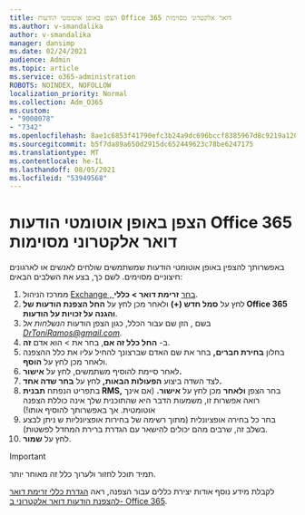 ```yaml
---
title: הצפן באופן אוטומטי הודעות Office 365 דואר אלקטרוני מסוימות
ms.author: v-smandalika
author: v-smandalika
manager: dansimp
ms.date: 02/24/2021
audience: Admin
ms.topic: article
ms.service: o365-administration
ROBOTS: NOINDEX, NOFOLLOW
localization_priority: Normal
ms.collection: Adm_O365
ms.custom:
- "9000078"
- "7342"
ms.openlocfilehash: 8ae1c6853f41790efc3b24a9dc696bccf8385967d8c9219a1200e287e6ce32a1
ms.sourcegitcommit: b5f7da89a650d2915dc652449623c78be6247175
ms.translationtype: MT
ms.contentlocale: he-IL
ms.lasthandoff: 08/05/2021
ms.locfileid: "53949568"
---
```

# <a name="automatically-encrypt-certain-office-365-email-messages"></a>הצפן באופן אוטומטי הודעות Office 365 דואר אלקטרוני מסוימות

באפשרותך להצפין באופן אוטומטי הודעות שמשתמשים שולחים לאנשים או לארגונים חיצוניים מסוימים. לשם כך, בצע את השלבים הבאים:

1. ממרכז הניהול [Exchange , בחר](https://outlook.office365.com/ecp/) **זרימת דואר > כללי**. 
2. לחץ על **סמל חדש (+)** ולאחר מכן לחץ על **החל הצפנת הודעות של Office 365 והגנה על זכויות על הודעות**.
3. בשם , הזן שם עבור הכלל, כגון הצפן הודעות *הנשלחות אל DrToniRamos@gmail.com.*
4. ב- **החל כלל זה אם**, בחר את > הוא אדם **זה**. 
5. בחלון **בחירת חברים,** בחר את שם האדם שברצונך להחיל עליו את כלל ההצפנה ולאחר מכן לחץ על **הוסף**. 
6. לאחר סיימת להוסיף משתמשים, לחץ על **אישור.**
7. לצד השדה ביצוע **הפעולות הבאות,** לחץ על **בחר שדה אחד.** 
8. בתפריט הנפתח **תבנית RMS,** בחר הצפן **ולאחר** מכן לחץ על **אישור.** (אם אינך רואה אפשרות זו, משמעות הדבר היא שהתוכנית שלך אינה כוללת הצפנה אוטומטית. אך באפשרותך להוסיף אותו!)
9. בחר כל בחירה אופציונלית (מתוך רשימה של בחירות אופציונליות ש ניתן לבצע בשלב זה, שרבים מהם יכולים להישאר עם הגדרת ברירת המחדל לפשטות).
10. לחץ על **שמור**.

> [!IMPORTANT]
> תמיד תוכל לחזור ולערוך כלל זה מאוחר יותר.

לקבלת מידע נוסף אודות יצירת כללים עבור הצפנה, ראה [הגדרת כללי זרימת דואר להצפנת הודעות דואר אלקטרוני ב- Office 365](https://docs.microsoft.com/microsoft-365/compliance/define-mail-flow-rules-to-encrypt-email).

